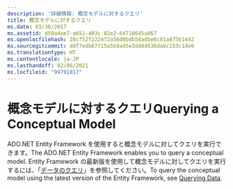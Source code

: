 ```yaml
---
description: '詳細情報: 概念モデルに対するクエリ'
title: 概念モデルに対するクエリ
ms.date: 03/30/2017
ms.assetid: d59a4ae7-a651-403c-82e2-6d710645a867
ms.openlocfilehash: 28cf52f222472a56d0bdb58adbe6c81a87561442
ms.sourcegitcommit: ddf7edb67715a5b9a45e3dd44536dabc153c1de0
ms.translationtype: HT
ms.contentlocale: ja-JP
ms.lasthandoff: 02/06/2021
ms.locfileid: "99791817"
---
```

# <a name="querying-a-conceptual-model"></a><span data-ttu-id="75eed-103">概念モデルに対するクエリ</span><span class="sxs-lookup"><span data-stu-id="75eed-103">Querying a Conceptual Model</span></span>

<span data-ttu-id="75eed-104">ADO.NET Entity Framework を使用すると概念モデルに対してクエリを実行できます。</span><span class="sxs-lookup"><span data-stu-id="75eed-104">The ADO.NET Entity Framework enables you to query a conceptual model.</span></span> <span data-ttu-id="75eed-105">Entity Framework の最新版を使用して概念モデルに対してクエリを実行するには、「[データのクエリ](/ef/ef6/querying/index)」を参照してください。</span><span class="sxs-lookup"><span data-stu-id="75eed-105">To query the conceptual model using the latest version of the Entity Framework, see [Querying Data](/ef/ef6/querying/index).</span></span>
